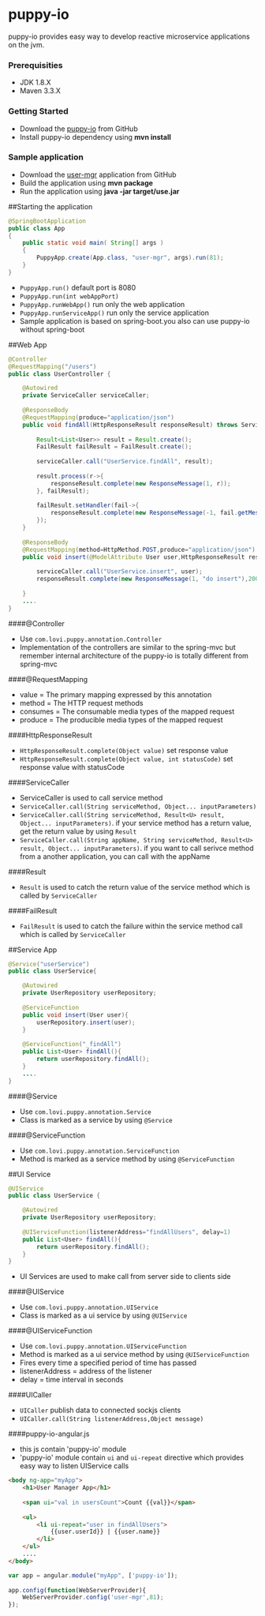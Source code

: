 # puppy-io
puppy-io provides easy way to develop reactive microservice applications on the jvm.

### Prerequisities
  * JDK 1.8.X
  * Maven 3.3.X

### Getting Started
 * Download the [puppy-io](https://github.com/loviworld/puppy-io) from GitHub
 * Install puppy-io dependency using **mvn install**
 
### Sample application
 * Download the [user-mgr](https://github.com/loviworld/puppy-io) application from GitHub
 * Build the application using **mvn package**
 * Run the application using **java -jar target/use.jar**

##Starting the application
```java
@SpringBootApplication
public class App 
{
    public static void main( String[] args )
    {
        PuppyApp.create(App.class, "user-mgr", args).run(81);
    }
}
```
* ```PuppyApp.run()``` default port is 8080
* ```PuppyApp.run(int webAppPort)```
* ```PuppyApp.runWebApp()``` run only the web application
* ```PuppyApp.runServiceApp()``` run only the service application
* Sample application is based on spring-boot.you also can use puppy-io without spring-boot

##Web App
```java
@Controller
@RequestMapping("/users")
public class UserController {

	@Autowired
	private ServiceCaller serviceCaller;
	
	@ResponseBody
	@RequestMapping(produce="application/json")
	public void findAll(HttpResponseResult responseResult) throws ServiceCallerException{
		
		Result<List<User>> result = Result.create();
		FailResult failResult = FailResult.create();
		
		serviceCaller.call("UserService.findAll", result);
		
		result.process(r->{
			responseResult.complete(new ResponseMessage(1, r));
		}, failResult);
		
		failResult.setHandler(fail->{
			responseResult.complete(new ResponseMessage(-1, fail.getMessage()),500);
		});
	}
	
	@ResponseBody
	@RequestMapping(method=HttpMethod.POST,produce="application/json")
	public void insert(@ModelAttribute User user,HttpResponseResult responseResult) throws ServiceCallerException{
		
		serviceCaller.call("UserService.insert", user);
		responseResult.complete(new ResponseMessage(1, "do insert"),200);
	
	}
	....
}
```
####@Controller
* Use ```com.lovi.puppy.annotation.Controller```
* Implementation of the controllers are similar to the spring-mvc but remember internal architecture of the puppy-io is totally different from spring-mvc

####@RequestMapping
* value = The primary mapping expressed by this annotation
* method = The HTTP request methods
* consumes = The consumable media types of the mapped request
* produce = The producible media types of the mapped request

####HttpResponseResult
* ```HttpResponseResult.complete(Object value)``` set response value
* ```HttpResponseResult.complete(Object value, int statusCode)``` set response value with statusCode

####ServiceCaller
* ServiceCaller is used to call service method
* ```ServiceCaller.call(String serviceMethod, Object... inputParameters)```
* ```ServiceCaller.call(String serviceMethod, Result<U> result, Object... inputParameters)```. if your service method has a return value, get the return value by using ```Result```
* ```ServiceCaller.call(String appName, String serviceMethod, Result<U> result, Object... inputParameters)```. if you want to call serivce method from a another application, you can call with the appName

####Result
* ```Result``` is used to catch the return value of the service method which is called by ```ServiceCaller```

####FailResult 
* ```FailResult``` is used to catch the failure within the service method call which is called by ```ServiceCaller```

##Service App
```java
@Service("userService")
public class UserService{

	@Autowired
	private UserRepository userRepository;
	
	@ServiceFunction
	public void insert(User user){
		userRepository.insert(user);
	}
	
	@ServiceFunction("_findAll")
	public List<User> findAll(){
		return userRepository.findAll();
	}
	....
}
```
####@Service
* Use ```com.lovi.puppy.annotation.Service```
* Class is marked as a service by using ```@Service```

####@ServiceFunction
* Use ```com.lovi.puppy.annotation.ServiceFunction```
* Method is marked as a service method by using ```@ServiceFunction```

##UI Service
```java
@UIService
public class UserService {

	@Autowired
	private UserRepository userRepository;
	
	@UIServiceFunction(listenerAddress="findAllUsers", delay=1)
	public List<User> findAll(){
		return userRepository.findAll();
	}
}
```
* UI Services are used to make call from server side to clients side

####@UIService
* Use ```com.lovi.puppy.annotation.UIService```
* Class is marked as a ui service by using ```@UIService```

####@UIServiceFunction
* Use ```com.lovi.puppy.annotation.UIServiceFunction```
* Method is marked as a ui service method by using ```@UIServiceFunction```
* Fires every time a specified period of time has passed
* listenerAddress = address of the listener
* delay = time interval in seconds

####UICaller
* ```UICaller``` publish data to connected sockjs clients
* ```UICaller.call(String listenerAddress,Object message)```

####puppy-io-angular.js
* this js contain 'puppy-io' module
* 'puppy-io' module contain ```ui``` and ```ui-repeat``` directive which provides easy way to listen UIService calls
```html
<body ng-app="myApp">
	<h1>User Manager App</h1>
	
	<span ui="val in usersCount">Count {{val}}</span>
	
	<ul>
		<li ui-repeat="user in findAllUsers">
			{{user.userId}} | {{user.name}}
		</li>
	</ul>
	....
</body>
```
```javascript
var app = angular.module("myApp", ['puppy-io']);
	   		
app.config(function(WebServerProvider){
	WebServerProvider.config('user-mgr',81);
});
```
